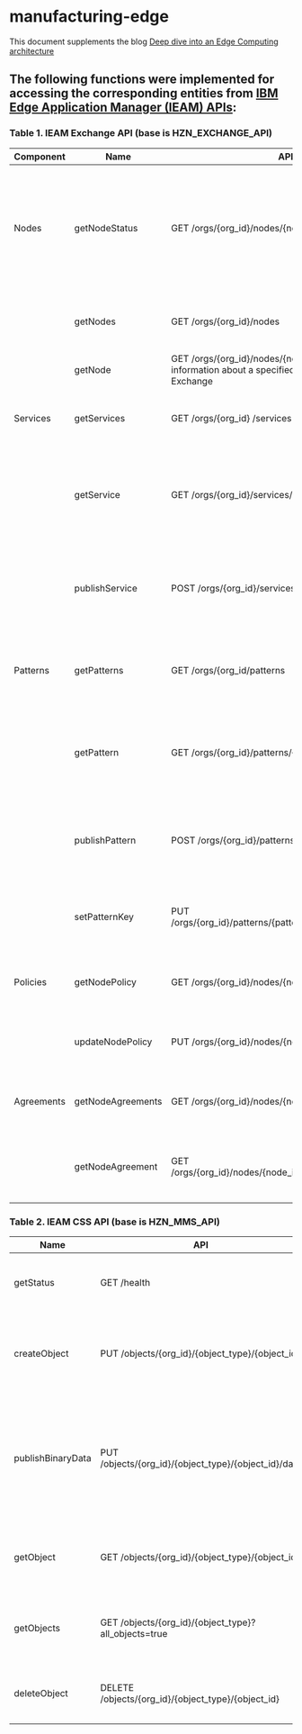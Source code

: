 # manufacturing-edge

This document supplements the blog [Deep dive into an Edge Computing architecture]()
## The following functions were implemented for accessing the corresponding entities from [IBM Edge Application Manager (IEAM) APIs](https://www.ibm.com/support/knowledgecenter/SSFKVV_4.2/api/edge_rest_apis.html):

### Table 1. IEAM Exchange API (base is HZN_EXCHANGE_API)
Component |	Name |	API	| Description
---- | ---- | ---- | ----
Nodes |	getNodeStatus |	GET /orgs/{org_id}/nodes/{node_id}/status |	Retrieves node health check information, such as running services, connectivity, and last response time
|	| getNodes|	GET /orgs/{org_id}/nodes	|Retrieves a list of nodes registered at IEAM Exchange
|	| getNode |	GET /orgs/{org_id}/nodes/{node_id}	Retrieves information about a specified node registered in IEAM Exchange
|Services	| getServices | 	GET /orgs/{org_id} /services	| Retrieves list of services defined at IEAM Exchange
| | getService |	GET /orgs/{org_id}/services/{service_id}	| Retrieves information about a specified service defined in IEAM Exchange
| |publishService	|POST /orgs/{org_id}/services/{service_id}	|Updates the service definition in IEAM Exchange or creates it if it does not exist
|Patterns|	getPatterns|	GET /orgs/{org_id/patterns	|Retrieves a list of patterns defined in IEAM Exchange
| |getPattern|	GET /orgs/{org_id}/patterns/{pattern_id}	|Retrieves information about specified pattern defined in IEAM Exchange
| |publishPattern|	POST /orgs/{org_id}/patterns/{pattern_id}|	Updates the pattern definition in IEAM Exchange or creates it if not exists
| | setPatternKey |	PUT /orgs/{org_id}/patterns/{pattern_id}/keys/{key_name}	| Updates IEAM node public key for a specified pattern
| Policies|	getNodePolicy | GET /orgs/{org_id}/nodes/{node_id}/policy	|Retrieves node policy properties and constraints
| |updateNodePolicy	|PUT /orgs/{org_id}/nodes/{node_id}/policy|	Updates node policy properties and/or constraints
|Agreements|	getNodeAgreements	|GET /orgs/{org_id}/nodes/{node_id}/agreements|	Retrieves a list of agreements for specified IEAM node
| | getNodeAgreement|GET /orgs/{org_id}/nodes/{node_id}/agreements/{agmt_id}	|Retrieves information about specified IEAM node agreement
			
 

### Table 2. IEAM CSS API (base is HZN_MMS_API)

Name |	API	|Description
----|----|----
getStatus|	GET /health	|Retrieves the IEAM CSS health check information
createObject	|PUT /objects/{org_id}/{object_type}/{object_id}	|Updates IEAM CSS object definition or creates if it does not exist
publishBinaryData|	PUT /objects/{org_id}/{object_type}/{object_id}/data	|Updates binary data for a specified IEAM CSS object (model files for us) or creates it if it does not exist
getObject|	GET /objects/{org_id}/{object_type}/{object_id}	|Retrieves specified IEAM CSS object definition information
getObjects|	GET /objects/{org_id}/{object_type}?all_objects=true	|Retrieves a list of IEAM CSS objects filtered by their type
deleteObject|	DELETE /objects/{org_id}/{object_type}/{object_id}	|Deletes a specified IEAM CSS object from database

